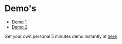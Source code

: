 # Demo's
 - [Demo 1](https://boidcms.alwaysdata.net/)
 - [Demo 2](https://shoaiyb.alwaysdata.net/)

Get your own personal 5 minutes demo instantly at [here](https://boidcms-demo.alwaysdata.net/)
